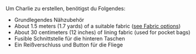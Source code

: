 Um Charlie zu erstellen, benötigst du Folgendes:

- Grundlegendes Nähzubehör
- About 1.5 meters (1.7 yards) of a suitable fabric ([see Fabric options](/docs/patterns/charlie/fabric))
- About 30 centimeters (12 inches) of lining fabric (used for pocket bags)
- Fusible Schnittstelle für die hinteren Taschen
- Ein Reißverschluss und Button für die Fliege
